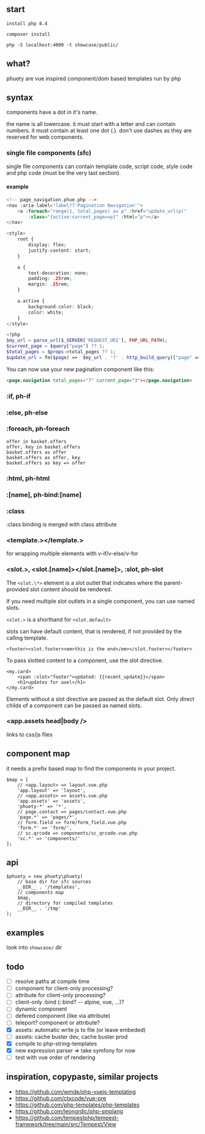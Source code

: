 ## start

    install php 8.4

    composer install

    php -S localhost:4000 -t showcase/public/

## what?

phuety are vue inspired component/dom based templates run by php

## syntax

components have a dot in it's name.

the name is all lowercase. it must start with a letter and can contain numbers. it must contain at least one dot (.). don't use dashes as they are reserved for web components.

### single file components (sfc)

single file components can contain template code, script code, style code and php code (must be the very last section).

#### example

```php title="page_navigation.phue.php"
<!-- page_navigation.phue.php -->
<nav :aria-label="label??'Pagination Navigation'">
    <a :foreach="range(1, total_pages) as p" :href="update_url(p)"
        :class="{active:current_page==p}" :html="p"></a>
</nav>

<style>
    root {
        display: flex;
        justify-content: start;
    }

    a {
        text-decoration: none;
        padding: .25rem;
        margin: .25rem;
    }

    a.active {
        background-color: black;
        color: white;
    }
</style>

<?php
$my_url = parse_url($_SERVER['REQUEST_URI'], PHP_URL_PATH);
$current_page = $query["page"] ?? 1;
$total_pages = $props->total_pages ?? 1;
$update_url = fn($page) =>  $my_url . '?' . http_build_query(["page" => $page] + $query);
```

You can now use your new pagination component like this:

```html
<page.navigation total_pages="7" current_page="3"></page.navigation>
```

### :if, ph-if

### :else, ph-else

### :foreach, ph-foreach

    offer in basket.offers
    offer, key in basket.offers
    basket.offers as offer
    basket.offers as offer, key
    basket.offers as key => offer

### :html, ph-html

### :[name], ph-bind:[name]

### :class

:class binding is merged with class attribute

### <template.></template.>

for wrapping multiple elements with v-if/v-else/v-for

### <slot.>, <slot.[name]></slot.[name]>, :slot, ph-slot

The `<slot.\*>` element is a slot outlet that indicates where the parent-provided slot content should be rendered.

If you need multiple slot outlets in a single component, you can use named slots.

`<slot.>` is a shorthand for `<slot.default>`

slots can have default content, that is rendered, if not provided by the calling template.

    <footer><slot.footer><em>this is the end</em></slot.footer></footer>

To pass slotted content to a component, use the slot directive.

    <my.card>
        <span :slot="footer">updated: {{recent_update}}</span>
        <h1>updates for axel</h1>
    </my.card>

Elements without a slot directive are passed as the default slot. Only direct childs of a component can be passed as named slots.

### <app.assets head|body />

links to css/js files

## component map

it needs a prefix based map to find the components in your project.

    $map = [
        // <app.layout> => layout.vue.php
        'app.layout' => 'layout',
        // <app.assets> => assets.vue.php
        'app.assets' => 'assets',
        'phuety-*' => '*',
        // page.contact => pages/contact.vue.php
        'page.*' => 'pages/*',
        // form.field => form/form_field.vue.php
        'form.*' => 'form/',
        // sc.qrcode => components/sc_qrcode.vue.php
        'sc.*' => 'components/'
    ];

## api

    $phuety = new phuety\phuety(
        // base dir for sfc sources
        __DIR__ . '/templates',
        // components map
        $map,
        // directory for compiled templates
        __DIR__ . '/tmp'
    );

## examples

look into `showcase/` dir

## todo

- [ ] resolve paths at compile time
- [ ] component for client-only processing?
- [ ] attribute for client-only processing?
- [ ] client-only :bind (::bind? -- alpine, vue, ...)?
- [ ] dynamic component <component :is="input_type"></component>
- [ ] defered component (like <assets> via attribute)
- [ ] teleport? component or attribute?
- [x] assets: automatic write js to file (or leave embeded)
- [ ] assets: cache buster dev, cache buster prod
- [x] compile to php-string-templates
- [x] new expression parser => take symfony for now
- [ ] test with vue order of rendering

## inspiration, copypaste, similar projects

- https://github.com/wmde/php-vuejs-templating
- https://github.com/ctxcode/vue-pre
- https://github.com/php-templates/php-templates
- https://github.com/leongrdic/php-smplang
- https://github.com/tempestphp/tempest-framework/tree/main/src/Tempest/View

